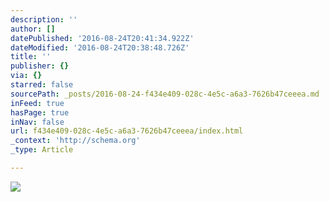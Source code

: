 ```yaml
---
description: ''
author: []
datePublished: '2016-08-24T20:41:34.922Z'
dateModified: '2016-08-24T20:38:48.726Z'
title: ''
publisher: {}
via: {}
starred: false
sourcePath: _posts/2016-08-24-f434e409-028c-4e5c-a6a3-7626b47ceeea.md
inFeed: true
hasPage: true
inNav: false
url: f434e409-028c-4e5c-a6a3-7626b47ceeea/index.html
_context: 'http://schema.org'
_type: Article

---
```

![](https://the-grid-user-content.s3-us-west-2.amazonaws.com/2c0c1b0b-4f1d-4723-9581-eb45a6304f80.jpg)